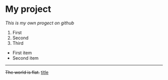 # My project
*This is my own progect on github*
1. First
2. Second
3. Third
- First item
- Second item
- - -
~~The world is flat.~~
[title](https://www.example.com)

